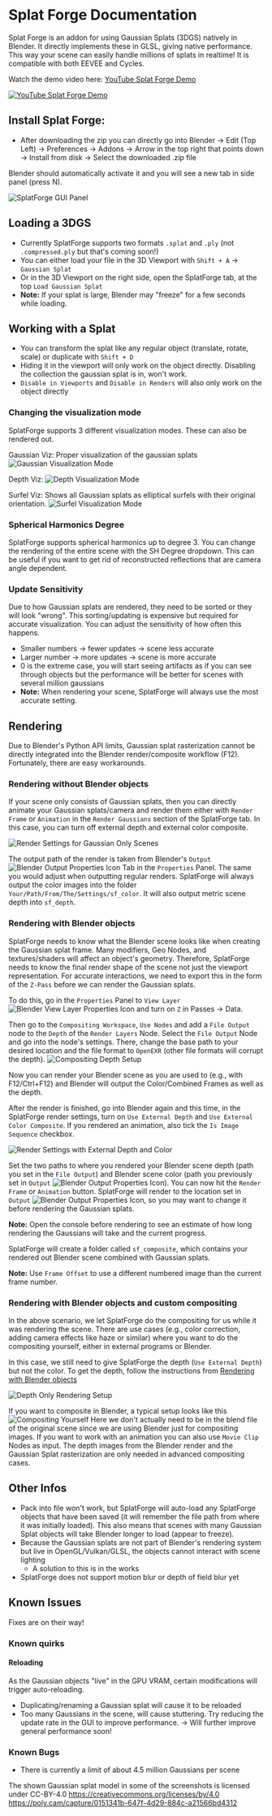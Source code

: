 # Splat Forge Documentation
Splat Forge is an addon for using Gaussian Splats (3DGS) natively in Blender. It directly implements these in GLSL, giving native performance. This way your scene can easily handle millions of splats in realtime! It is compatible with both EEVEE and Cycles.

Watch the demo video here: [YouTube Splat Forge Demo](https://youtu.be/ntQnDWQcLt8)

[![YouTube Splat Forge Demo](http://img.youtube.com/vi/ntQnDWQcLt8/0.jpg)](https://youtu.be/ntQnDWQcLt8)

## Install Splat Forge:
- After downloading the zip you can directly go into Blender -> Edit (Top Left) -> Preferences -> Addons -> Arrow in the top right that points down -> Install from disk -> Select the downloaded .zip file

Blender should automatically activate it and you will see a new tab in side panel (press N).

![SplatForge GUI Panel](assets/sf_gui.png)

## Loading a 3DGS
- Currently SplatForge supports two formats `.splat` and `.ply` (not `.compressed.ply` but that's coming soon!)
- You can either load your file in the 3D Viewport with `Shift + A` → `Gaussian Splat`
- Or in the 3D Viewport on the right side, open the SplatForge tab, at the top `Load Gaussian Splat`
- **Note:** If your splat is large, Blender may "freeze" for a few seconds while loading.

## Working with a Splat
- You can transform the splat like any regular object (translate, rotate, scale) or duplicate with `Shift + D`
- Hiding it in the viewport will only work on the object directly. Disabling the collection the gaussian splat is in, won't work.
- `Disable in Viewports` and `Disable in Renders` will also only work on the object directly

### Changing the visualization mode
SplatForge supports 3 different visualization modes. These can also be rendered out.

Gaussian Viz: Proper visualization of the gaussian splats
![Gaussian Visualization Mode](assets/sf_mode_gaussian_viz.png)

Depth Viz:
![Depth Visualization Mode](assets/sf_mode_depth_viz.png)

Surfel Viz: Shows all Gaussian splats as elliptical surfels with their original orientation. 
![Surfel Visualization Mode](assets/sf_mode_surfel_viz.png)

### Spherical Harmonics Degree
SplatForge supports spherical harmonics up to degree 3. You can change the rendering of the entire scene with the SH Degree dropdown. This can be useful if you want to get rid of reconstructed reflections that are camera angle dependent.

### Update Sensitivity
Due to how Gaussian splats are rendered, they need to be sorted or they will look "wrong". This sorting/updating is expensive but required for accurate visualization.
You can adjust the sensitivity of how often this happens.
- Smaller numbers → fewer updates → scene less accurate
- Larger number → more updates → scene is more accurate
- 0 is the extreme case, you will start seeing artifacts as if you can see through objects but the performance will be better for scenes with several million gaussians
- **Note:** When rendering your scene, SplatForge will always use the most accurate setting.

## Rendering
Due to Blender's Python API limits, Gaussian splat rasterization cannot be directly integrated into the Blender render/composite workflow (F12). Fortunately, there are easy workarounds.

### Rendering without Blender objects
If your scene only consists of Gaussian splats, then you can directly animate your Gaussian splats/camera and render them either with `Render Frame` or `Animation` in the `Render Gaussians` section of the SplatForge tab. In this case, you can turn off external depth and external color composite.

![Render Settings for Gaussian Only Scenes](assets/sf_render_no_bobjects.png)

The output path of the render is taken from Blender's `Output` ![Blender Output Properties Icon](assets/blender_output_icon.png) Tab in the `Properties` Panel. The same you would adjust when outputting regular renders.
SplatForge will always output the color images into the folder `Your/Path/From/The/Settings/sf_color`. It will also output metric scene depth into `sf_depth`.

### Rendering with Blender objects
SplatForge needs to know what the Blender scene looks like when creating the Gaussian splat frame. Many modifiers, Geo Nodes, and textures/shaders will affect an object's geometry. Therefore, SplatForge needs to know the final render shape of the scene not just the viewport representation. For accurate interactions, we need to export this in the form of the `Z-Pass` before we can render the Gaussian splats.

To do this, go in the `Properties` Panel to `View Layer` ![Blender View Layer Properties Icon](assets/blender_view_layer_icon.png) and turn on `Z` in Passes -> Data.

Then go to the `Compositing Workspace`, `Use Nodes` and add a `File Output` node to the `Depth` of the `Render Layers` Node. Select the `File Output` Node and go into the node's settings. There, change the base path to your desired location and the file format to `OpenEXR` (other file formats will corrupt the depth).
![Compositing Depth Setup](assets/sf_compositing_depth.png)

Now you can render your Blender scene as you are used to (e.g., with F12/Ctrl+F12) and Blender will output the Color/Combined Frames as well as the depth. 

After the render is finished, go into Blender again and this time, in the SplatForge render settings, turn on `Use External Depth` and `Use External Color Composite`. If you rendered an animation, also tick the `Is Image Sequence` checkbox.

![Render Settings with External Depth and Color](assets/sf_render_all.png)

Set the two paths to where you rendered your Blender scene depth (path you set in the `File Output`) and Blender scene color (path you previously set in `Output` ![Blender Output Properties Icon](assets/blender_output_icon.png)). You can now hit the `Render Frame` or `Animation` button. SplatForge will render to the location set in `Output` ![Blender Output Properties Icon](assets/blender_output_icon.png), so you may want to change it before rendering the Gaussian splats. 

**Note:** Open the console before rendering to see an estimate of how long rendering the Gaussians will take and the current progress.

SplatForge will create a folder called `sf_composite`, which contains your rendered out Blender scene combined with Gaussian splats.

**Note:** Use `Frame Offset` to use a different numbered image than the current frame number.

### Rendering with Blender objects and custom compositing
In the above scenario, we let SplatForge do the compositing for us while it was rendering the scene. There are use cases (e.g., color correction, adding camera effects like haze or similar) where you want to do the compositing yourself, either in external programs or Blender.

In this case, we still need to give SplatForge the depth (`Use External Depth`) but not the color. To get the depth, follow the instructions from [Rendering with Blender objects](#rendering-with-blender-objects)

![Depth Only Rendering Setup](assets/sf_render_depth_only.png)

If you want to composite in Blender, a typical setup looks like this
![Compositing Yourself](assets/sf_compositing_outside.png)
Here we don't actually need to be in the blend file of the original scene since we are using Blender just for compositing images.
If you want to work with an animation you can also use `Movie Clip` Nodes as input. The depth images from the Blender render and the Gaussian Splat rasterization are only needed in advanced compositing cases.


## Other Infos
- Pack into file won't work, but SplatForge will auto-load any SplatForge objects that have been saved (it will remember the file path from where it was initially loaded). This also means that scenes with many Gaussian Splat objects will take Blender longer to load (appear to freeze).
- Because the Gaussian splats are not part of Blender's rendering system but live in OpenGL/Vulkan/GLSL, the objects cannot interact with scene lighting 
  - A solution to this is in the works
- SplatForge does not support motion blur or depth of field blur yet

## Known Issues
Fixes are on their way!
### Known quirks
#### Reloading
  As the Gaussian objects "live" in the GPU VRAM, certain modifications will trigger auto-reloading.
  - Duplicating/renaming a Gaussian splat will cause it to be reloaded
- Too many Gaussians in the scene, will cause stuttering. Try reducing the update rate in the GUI to improve performance. → Will further improve general performance soon!

### Known Bugs
- There is currently a limit of about 4.5 million Gaussians per scene


The shown Gaussian splat model in some of the screenshots is licensed under CC-BY-4.0
https://creativecommons.org/licenses/by/4.0
https://poly.cam/capture/0151341b-647f-4d29-884c-a21566bd4312

